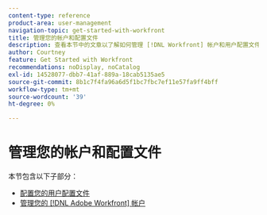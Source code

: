 ```yaml
---
content-type: reference
product-area: user-management
navigation-topic: get-started-with-workfront
title: 管理您的帐户和配置文件
description: 查看本节中的文章以了解如何管理 [!DNL Workfront] 帐户和用户配置文件。
author: Courtney
feature: Get Started with Workfront
recommendations: noDisplay, noCatalog
exl-id: 14528077-dbb7-41af-889a-18cab5135ae5
source-git-commit: 8b1c7f4fa96a6d5f1bc7fbc7ef11e57fa9ff4bff
workflow-type: tm+mt
source-wordcount: '39'
ht-degree: 0%

---
```


# 管理您的帐户和配置文件

本节包含以下子部分：

* [配置您的用户配置文件](../../workfront-basics/manage-your-account-and-profile/configuring-your-user-profile/configure-user-profile.md)
* [管理您的 [!DNL Adobe Workfront] 帐户](../../workfront-basics/manage-your-account-and-profile/managing-your-workfront-account/manage-workfront-account.md)
